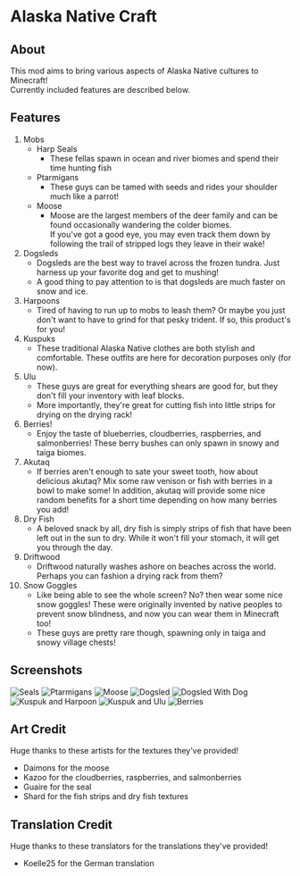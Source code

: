 # Alaska Native Craft

## About

This mod aims to bring various aspects of Alaska Native cultures to Minecraft!\
Currently included features are described below.

## Features

1. Mobs
    * Harp Seals
        * These fellas spawn in ocean and river biomes and spend their time hunting fish
    * Ptarmigans
        * These guys can be tamed with seeds and rides your shoulder much like a parrot!
    * Moose
        * Moose are the largest members of the deer family and can be found occasionally wandering the colder biomes.\
          If you've got a good eye, you may even track them down by following the trail of stripped logs they leave in
          their wake!
2. Dogsleds
    * Dogsleds are the best way to travel across the frozen tundra. Just harness up your favorite dog and get to
      mushing!
    * A good thing to pay attention to is that dogsleds are much faster on snow and ice.
3. Harpoons
    * Tired of having to run up to mobs to leash them? Or maybe you just don't want to have to grind for that pesky
      trident. If so, this product's for you!
4. Kuspuks
    * These traditional Alaska Native clothes are both stylish and comfortable. These outfits are here for decoration
      purposes only (for now).
5. Ulu
    * These guys are great for everything shears are good for, but they don't fill your inventory with leaf blocks.
    * More importantly, they're great for cutting fish into little strips for drying on the drying rack!
6. Berries!
    * Enjoy the taste of blueberries, cloudberries, raspberries, and salmonberries! These berry bushes can only spawn in
      snowy and taiga biomes.
7. Akutaq
    * If berries aren't enough to sate your sweet tooth, how about delicious akutaq? Mix some raw venison or fish with
      berries in a bowl to make some! In addition, akutaq will provide some nice random benefits for a short time
      depending on how many berries you add!
8. Dry Fish
    * A beloved snack by all, dry fish is simply strips of fish that have been left out in the sun to dry. While it
      won't fill your stomach, it will get you through the day.
9. Driftwood
    * Driftwood naturally washes ashore on beaches across the world. Perhaps you can fashion a drying rack from them?
10. Snow Goggles
    * Like being able to see the whole screen? No? then wear some nice snow goggles! These were originally invented by
      native peoples to prevent snow blindness, and now you can wear them in Minecraft too!
    * These guys are pretty rare though, spawning only in taiga and snowy village chests!

## Screenshots

![Seals](./images/seal.png)
![Ptarmigans](./images/ptarmigans.png)
![Moose](./images/moose.png)
![Dogsled](./images/dogsled.png)
![Dogsled With Dog](./images/dogsled_with_dog.png)
![Kuspuk and Harpoon](./images/kuspuk_and_harpoon.png)
![Kuspuk and Ulu](./images/kuspuk_and_ulu.png)
![Berries](./images/berries.png)

## Art Credit

Huge thanks to these artists for the textures they've provided!

- Daimons for the moose
- Kazoo for the cloudberries, raspberries, and salmonberries
- Guaire for the seal
- Shard for the fish strips and dry fish textures

## Translation Credit

Huge thanks to these translators for the translations they've provided!

- Koelle25 for the German translation